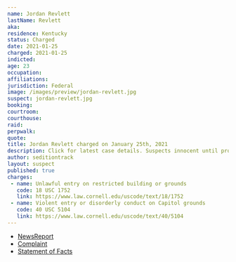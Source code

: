 ```yaml
---
name: Jordan Revlett
lastName: Revlett
aka:
residence: Kentucky
status: Charged
date: 2021-01-25
charged: 2021-01-25
indicted:
age: 23
occupation:
affiliations:
jurisdiction: Federal
image: /images/preview/jordan-revlett.jpg
suspect: jordan-revlett.jpg
booking:
courtroom:
courthouse:
raid:
perpwalk:
quote:
title: Jordan Revlett charged on January 25th, 2021
description: Click for latest case details. Suspects innocent until proven guilty.
author: seditiontrack
layout: suspect
published: true
charges:
 - name: Unlawful entry on restricted building or grounds
   code: 18 USC 1752
   link: https://www.law.cornell.edu/uscode/text/18/1752
 - name: Violent entry or disorderly conduct on Capitol grounds
   code: 40 USC 5104
   link: https://www.law.cornell.edu/uscode/text/40/5104
---
```

- [NewsReport](https://www.wkyt.com/2021/01/26/feds-charge-5th-kentucky-resident-in-capitol-violence/)
- [Complaint](https://www.justice.gov/opa/page/file/1361051/download)
- [Statement of Facts](https://www.justice.gov/opa/page/file/1361051/download)
